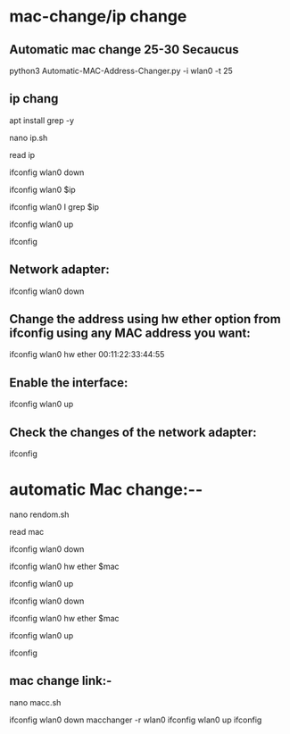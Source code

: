 # mac-change/ip change




## Automatic mac change 25-30 Secaucus


python3 Automatic-MAC-Address-Changer.py -i wlan0 -t 25




## ip chang

apt install grep -y

nano ip.sh

read ip

ifconfig wlan0 down

ifconfig wlan0 $ip

ifconfig wlan0 I grep $ip

ifconfig wlan0 up

ifconfig




## Network adapter:

ifconfig wlan0 down

## Change the address using hw ether option from ifconfig using any MAC address you want:

ifconfig wlan0 hw ether 00:11:22:33:44:55

## Enable the interface:

ifconfig wlan0 up

## Check the changes of the network adapter:

ifconfig


# automatic Mac change:--

nano rendom.sh




read mac

ifconfig wlan0 down

ifconfig wlan0 hw ether $mac

ifconfig wlan0 up


ifconfig wlan0 down

ifconfig wlan0 hw ether $mac

ifconfig wlan0 up

ifconfig



## mac change link:-

nano macc.sh

ifconfig wlan0 down
macchanger -r wlan0
ifconfig wlan0 up
ifconfig 


